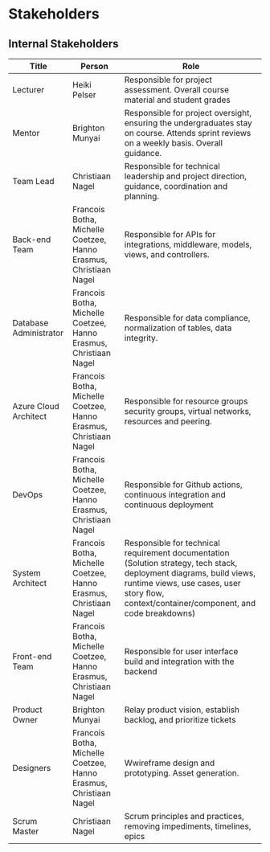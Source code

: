 # Stakeholders

## Internal Stakeholders

| **Title** | **Person** | **Role** |
|---|---|---|
| Lecturer | Heiki Pelser | Responsible for project assessment. Overall course material and student grades |
| Mentor | Brighton Munyai | Responsible for project oversight, ensuring the undergraduates stay on course. Attends sprint reviews on a weekly basis. Overall guidance. |
| Team Lead | Christiaan Nagel | Responsible for technical leadership and project direction, guidance, coordination and planning. |
| Back-end Team | Francois Botha, Michelle Coetzee, Hanno Erasmus, Christiaan Nagel | Responsible for APIs for integrations, middleware, models, views, and controllers. |
| Database Administrator | Francois Botha, Michelle Coetzee, Hanno Erasmus, Christiaan Nagel | Responsible for data compliance, normalization of tables, data integrity. |
| Azure Cloud Architect | Francois Botha, Michelle Coetzee, Hanno Erasmus, Christiaan Nagel | Responsible for resource groups security groups, virtual networks, resources and peering. |
| DevOps | Francois Botha, Michelle Coetzee, Hanno Erasmus, Christiaan Nagel | Responsible for Github actions, continuous integration and continuous deployment |
| System Architect | Francois Botha, Michelle Coetzee, Hanno Erasmus, Christiaan Nagel | Responsible for technical requirement documentation (Solution strategy, tech stack, deployment diagrams, build views, runtime views, use cases, user story flow, context/container/component, and code breakdowns) |
| Front-end Team | Francois Botha, Michelle Coetzee, Hanno Erasmus, Christiaan Nagel | Responsible for user interface build and integration with the backend |
| Product Owner | Brighton Munyai | Relay product vision, establish backlog, and prioritize tickets |
| Designers | Francois Botha, Michelle Coetzee, Hanno Erasmus, Christiaan Nagel | Wwireframe design and prototyping. Asset generation.  |
| Scrum Master | Christiaan Nagel | Scrum principles and practices, removing impediments, timelines, epics |